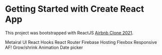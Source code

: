 # Getting Started with Create React App

This project was bootstrapped with ReactJS [Airbnb Clone 2021](https://airbnb-clone-2021-4b436.web.app).

Metairal UI
React Hooks
React Router
Firebase Hosting
Flexbox
Responsive AF!
Grow/shrink Animation
Date picker

